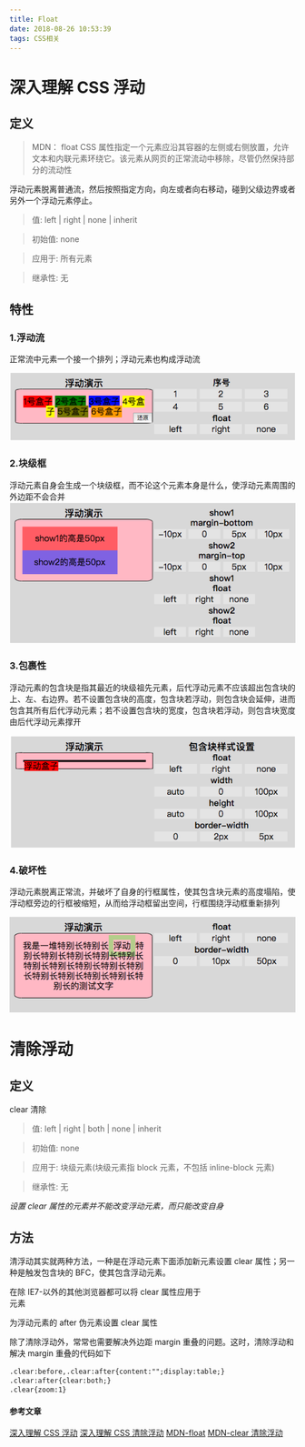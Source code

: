 ```yaml
---
title: Float
date: 2018-08-26 10:53:39
tags: CSS相关
---
```


# 深入理解 CSS 浮动

## 定义

> MDN：
> float CSS 属性指定一个元素应沿其容器的左侧或右侧放置，允许文本和内联元素环绕它。该元素从网页的正常流动中移除，尽管仍然保持部分的流动性

浮动元素脱离普通流，然后按照指定方向，向左或者向右移动，碰到父级边界或者另外一个浮动元素停止。

> 值: left | right | none | inherit

> 初始值: none

> 应用于: 所有元素

> 继承性: 无

## 特性

### 1.浮动流

正常流中元素一个接一个排列；浮动元素也构成浮动流

![](/images/float1.png)

### 2.块级框

浮动元素自身会生成一个块级框，而不论这个元素本身是什么，使浮动元素周围的外边距不会合并
![](/images/float2.png)

### 3.包裹性

浮动元素的包含块是指其最近的块级祖先元素，后代浮动元素不应该超出包含块的上、左、右边界。若不设置包含块的高度，包含块若浮动，则包含块会延伸，进而包含其所有后代浮动元素；若不设置包含块的宽度，包含块若浮动，则包含块宽度由后代浮动元素撑开

![](/images/float3.png)

### 4.破坏性

浮动元素脱离正常流，并破坏了自身的行框属性，使其包含块元素的高度塌陷，使浮动框旁边的行框被缩短，从而给浮动框留出空间，行框围绕浮动框重新排列

![](/images/float4.png)

# 清除浮动

## 定义

clear 清除

> 值: left | right | both | none | inherit

> 初始值: none

> 应用于: 块级元素(块级元素指 block 元素，不包括 inline-block 元素)

> 继承性: 无

_设置 clear 属性的元素并不能改变浮动元素，而只能改变自身_

## 方法

清浮动其实就两种方法，一种是在浮动元素下面添加新元素设置 clear 属性；另一种是触发包含块的 BFC，使其包含浮动元素。

在除 IE7-以外的其他浏览器都可以将 clear 属性应用于<br>元素

为浮动元素的 after 伪元素设置 clear 属性

除了清除浮动外，常常也需要解决外边距 margin 重叠的问题。这时，清除浮动和解决 margin 重叠的代码如下

```
.clear:before,.clear:after{content:"";display:table;}
.clear:after{clear:both;}
.clear{zoom:1}
```

#### 参考文章

[深入理解 CSS 浮动](https://xiaohuochai.site/CSS/layout/float/float.html)
[深入理解 CSS 清除浮动](https://xiaohuochai.site/CSS/layout/float/clear.html)
[MDN-float](https://developer.mozilla.org/zh-CN/docs/CSS/float)
[MDN-clear 清除浮动](https://developer.mozilla.org/zh-CN/docs/Web/CSS/clear)
